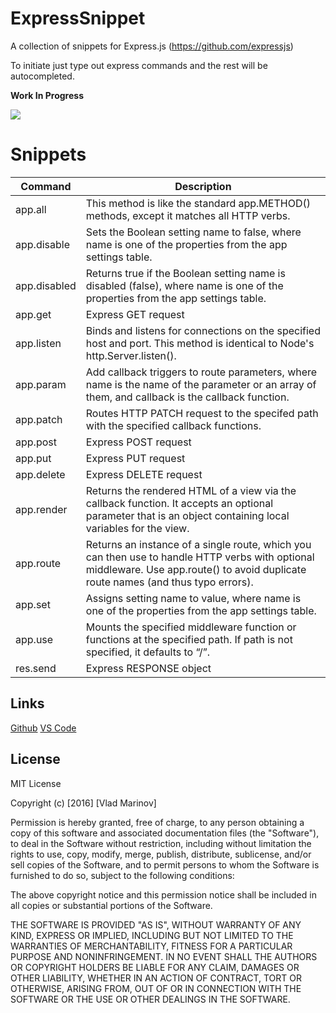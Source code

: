 # ExpressSnippet
A collection of snippets for Express.js (https://github.com/expressjs)

To initiate just type out express commands and the rest will be autocompleted.

**Work In Progress**

![](http://i.imgur.com/1pATOUW.gif)

# Snippets
Command | Description
---|---
app.all|This method is like the standard app.METHOD() methods, except it matches all HTTP verbs.
app.disable|Sets the Boolean setting name to false, where name is one of the properties from the app settings table.
app.disabled|Returns true if the Boolean setting name is disabled (false), where name is one of the properties from the app settings table.
app.get|Express GET request
app.listen|Binds and listens for connections on the specified host and port. This method is identical to Node's http.Server.listen().
app.param|Add callback triggers to route parameters, where name is the name of the parameter or an array of them, and callback is the callback function.
app.patch|Routes HTTP PATCH request to the specifed path with the specified callback functions.
app.post|Express POST request
app.put|Express PUT request
app.delete|Express DELETE request
app.render|Returns the rendered HTML of a view via the callback function. It accepts an optional parameter that is an object containing local variables for the view.
app.route|Returns an instance of a single route, which you can then use to handle HTTP verbs with optional middleware. Use app.route() to avoid duplicate route names (and thus typo errors).
app.set|Assigns setting name to value, where name is one of the properties from the app settings table.
app.use|Mounts the specified middleware function or functions at the specified path. If path is not specified, it defaults to “/”.
res.send|Express RESPONSE object

## Links
[Github](https://github.com/vladmrnv/ExpressSnippet)
[VS Code](https://marketplace.visualstudio.com/items?itemName=vladmrnv.expresssnippet)

## License
MIT License

Copyright (c) [2016] [Vlad Marinov]

Permission is hereby granted, free of charge, to any person obtaining a copy
of this software and associated documentation files (the "Software"), to deal
in the Software without restriction, including without limitation the rights
to use, copy, modify, merge, publish, distribute, sublicense, and/or sell
copies of the Software, and to permit persons to whom the Software is
furnished to do so, subject to the following conditions:

The above copyright notice and this permission notice shall be included in all
copies or substantial portions of the Software.

THE SOFTWARE IS PROVIDED "AS IS", WITHOUT WARRANTY OF ANY KIND, EXPRESS OR
IMPLIED, INCLUDING BUT NOT LIMITED TO THE WARRANTIES OF MERCHANTABILITY,
FITNESS FOR A PARTICULAR PURPOSE AND NONINFRINGEMENT. IN NO EVENT SHALL THE
AUTHORS OR COPYRIGHT HOLDERS BE LIABLE FOR ANY CLAIM, DAMAGES OR OTHER
LIABILITY, WHETHER IN AN ACTION OF CONTRACT, TORT OR OTHERWISE, ARISING FROM,
OUT OF OR IN CONNECTION WITH THE SOFTWARE OR THE USE OR OTHER DEALINGS IN THE
SOFTWARE.
